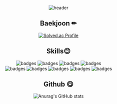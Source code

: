 <div align=center>
  
![header](https://capsule-render.vercel.app/api?type=slice&height=150&text=Hello&fontSize=50&rotate=10&fontAlign=90&fontAlignY=20&fontColor=FFFF&&color=0:F1F0AE,800:E9407A&desc=I'm%20Yaena&descSize=25&descAlign=90&descAlignY=40)<br>

## Baekjoon ✏
[![Solved.ac Profile](http://mazassumnida.wtf/api/v2/generate_badge?boj=yaena99)](https://solved.ac/yaena99/)

## Skills😊

![badges](https://img.shields.io/badge/HTML5-E34F26?style=for-the-badge&logo=HTML5&logoColor=white)
![badges](https://img.shields.io/badge/CSS3-1572B6?style=for-the-badge&logo=CSS3&logoColor=white)
![badges](https://img.shields.io/badge/Javascript-F7DF1E?style=for-the-badge&logo=JavaScript&logoColor=white)
![badges](https://img.shields.io/badge/React-A7B901?style=for-the-badge&logo=React)<br/>
![badges](https://img.shields.io/badge/jQuery-4bbfc7?style=for-the-badge&logo=jQuery&logoColor=white)
![badges](https://img.shields.io/badge/Django-6868AC?style=for-the-badge&logo=Django&logoColor=white)
![badges](https://img.shields.io/badge/MySQL-B762B0?style=for-the-badge&logo=MySQL&logoColor=white)
![badges](https://img.shields.io/badge/Python-F47A9E?style=for-the-badge&logo=Python&logoColor=white)
![badges](https://img.shields.io/badge/Java-FF9860?style=for-the-badge&logo=Java)<br/>


## Github 😋
![Anurag's GitHub stats](https://github-readme-stats.vercel.app/api?username=yaena1223&show_icons=true&theme=radical)
</div>

